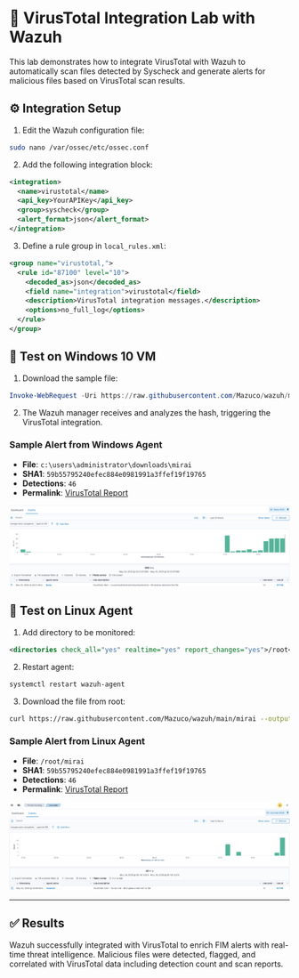 # 🧪 VirusTotal Integration Lab with Wazuh

This lab demonstrates how to integrate VirusTotal with Wazuh to automatically scan files detected by Syscheck and generate alerts for malicious files based on VirusTotal scan results.

## ⚙️ Integration Setup

1. Edit the Wazuh configuration file:

```bash
sudo nano /var/ossec/etc/ossec.conf
```

2. Add the following integration block:

```xml
<integration>
  <name>virustotal</name>
  <api_key>YourAPIKey</api_key>
  <group>syscheck</group>
  <alert_format>json</alert_format>
</integration>
```

3. Define a rule group in `local_rules.xml`:

```xml
<group name="virustotal,">
  <rule id="87100" level="10">
    <decoded_as>json</decoded_as>
    <field name="integration">virustotal</field>
    <description>VirusTotal integration messages.</description>
    <options>no_full_log</options>
  </rule>
</group>
```

## 🧪 Test on Windows 10 VM

1. Download the sample file:

```powershell
Invoke-WebRequest -Uri https://raw.githubusercontent.com/Mazuco/wazuh/main/mirai -OutFile C:/Users/Administrator/Downloads/mirai
```

2. The Wazuh manager receives and analyzes the hash, triggering the VirusTotal integration.

### Sample Alert from Windows Agent

- **File**: `c:\users\administrator\downloads\mirai`
- **SHA1**: `59b55795240efec884e0981991a3ffef19f19765`
- **Detections**: `46`
- **Permalink**: [VirusTotal Report](https://www.virustotal.com/gui/file/2aa2dbae345938386d93edb02d4f3aa3ad1b130c04b04e4e5c5c0d0e4ffe3181)

![Virustotal1-Capture](Screenshots/wazuh-01-virustotal.png)

## 🧪 Test on Linux Agent

1. Add directory to be monitored:

```xml
<directories check_all="yes" realtime="yes" report_changes="yes">/root</directories>
```

2. Restart agent:

```bash
systemctl restart wazuh-agent
```

3. Download the file from root:

```bash
curl https://raw.githubusercontent.com/Mazuco/wazuh/main/mirai --output /root/mirai
```

### Sample Alert from Linux Agent

- **File**: `/root/mirai`
- **SHA1**: `59b55795240efec884e0981991a3ffef19f19765`
- **Detections**: `46`
- **Permalink**: [VirusTotal Report](https://www.virustotal.com/gui/file/2aa2dbae345938386d93edb02d4f3aa3ad1b130c04b04e4e5c5c0d0e4ffe3181)

![Virustotal2-Capture](Screenshots/wazuh-02-virustotal.png)

---

## ✅ Results

Wazuh successfully integrated with VirusTotal to enrich FIM alerts with real-time threat intelligence. Malicious files were detected, flagged, and correlated with VirusTotal data including detection count and scan reports.
